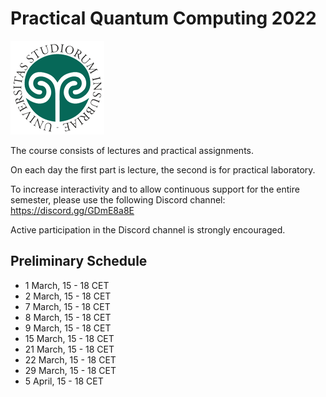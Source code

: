 # Practical Quantum Computing 2022
![insubria](logo.png)

The course consists of lectures and practical assignments.

On each day the first part is lecture, the second is for practical laboratory.

To increase interactivity and to allow continuous support for the entire semester, please use the following Discord channel:
https://discord.gg/GDmE8a8E

Active participation in the Discord channel is strongly encouraged.

## Preliminary Schedule
* 1 March, 15 - 18 CET
* 2 March, 15 - 18 CET
* 7 March, 15 - 18 CET
* 8 March, 15 - 18 CET
* 9 March, 15 - 18 CET
* 15 March, 15 - 18 CET
* 21 March, 15 - 18 CET
* 22 March, 15 - 18 CET
* 29 March, 15 - 18 CET
* 5 April, 15 - 18 CET
